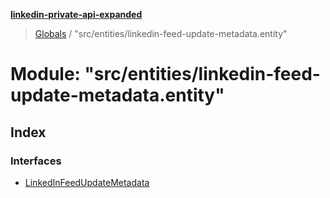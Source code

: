 **[linkedin-private-api-expanded](../README.md)**

> [Globals](../globals.md) / "src/entities/linkedin-feed-update-metadata.entity"

# Module: "src/entities/linkedin-feed-update-metadata.entity"

## Index

### Interfaces

* [LinkedInFeedUpdateMetadata](../interfaces/_src_entities_linkedin_feed_update_metadata_entity_.linkedinfeedupdatemetadata.md)
